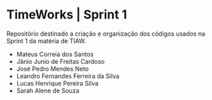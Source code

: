 # TimeWorks | Sprint 1

Repositório destinado a criação e organização dos códigos usados na Sprint 1 da matéria de TIAW.

* Mateus Correia dos Santos
* Jânio Junio de Freitas Cardoso
* José Pedro Mendes Neto
* Leandro Fernandes Ferreira da Silva
* Lucas Henrique Pereira Silva
* Sarah Alene de Souza

